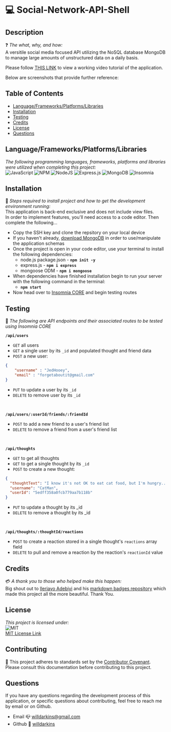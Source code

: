 # 💻 Social-Network-API-Shell

## Description
❓ *The what, why, and how:*
<br>
A versitile social media focused API utilizing the NoSQL database MongoDB to manage large amounts of unstructured data on a daily basis.

Please follow <a href= https://vimeo.com/641425109 target="__blank">THIS LINK</a> to view a working video tutorial of the application.

Below are screenshots that provide further reference:

## Table of Contents

* [Language/Frameworks/Platforms/Libraries](#language/frameworks/platforms/libraries)
* [Installation](#installation)
* [Testing](#testing)
* [Credits](#credits)
* [License](#license)
* [Questions](#Questions)

## Language/Frameworks/Platforms/Libraries
*The following programming languages, frameworks, platforms and libraries were utilized when completing this project:*
<br>
![JavaScript](https://img.shields.io/badge/javascript-%23323330.svg?style=for-the-badge&logo=javascript&logoColor=%23F7DF1E)
![NPM](https://img.shields.io/badge/NPM-%23000000.svg?style=for-the-badge&logo=npm&logoColor=white)
![NodeJS](https://img.shields.io/badge/node.js-6DA55F?style=for-the-badge&logo=node.js&logoColor=white)
![Express.js](https://img.shields.io/badge/express.js-%23404d59.svg?style=for-the-badge&logo=express&logoColor=%2361DAFB)
![MongoDB](https://img.shields.io/badge/MongoDB-%234ea94b.svg?style=for-the-badge&logo=mongodb&logoColor=white)
![Insomnia](https://img.shields.io/badge/Insomnia-black?style=for-the-badge&logo=insomnia&logoColor=5849BE)

## Installation
🔌 *Steps required to install project and how to get the development environment running:* <br>
 This application is back-end exclusive and does not include view files.<br>
In order to implement features, you'll need access to a code editor. Then complete the following...

- Copy the SSH key and clone the repsitory on your local device
- If you haven't already, <a href=https://www.mongodb.com/try>download MongoDB</a> in order to use/manipulate the application schemas
- Once the project is open in your code editor, use your terminal to install the following dependencies:
  - node.js package.json - **`npm init -y`**
  - express.js - **`npm i express`**
  - mongoose ODM - **`npm i mongoose`**
- When dependencies have finished installation begin to run your server with the following command in the terminal:
  - **`npm start`**
- Now head over to <a href=https://insomnia.rest>Insomnia CORE</a> and begin testing routes

## Testing
🧪 *The following are API endpoints and their associated routes to be tested using Insomnia CORE* <br>

**`/api/users`**
  - `GET` all users
  - `GET` a single user by its `_id` and populated thought and friend data
  - `POST` a new user:

```json
{
	"username" : "JedHooey",
	"email" : "forgetaboutit@gmail.com"
}
```
  - `PUT` to update a user by its `_id`
  - `DELETE` to remove user by its `_id`

<br>

**`/api/users/:userId/friends/:friendId`**
  - `POST` to add a new friend to a user's friend list
  - `DELETE` to remove a friend from a user's friend list

<br>

**`/api/thoughts`**
  - `GET` to get all thoughts
  - `GET` to get a single thought by its `_id`
  - `POST` to create a new thought:

```json
{
  "thoughtText": "I know it's not OK to eat cat food, but I'm hungry...",
  "username": "CatMan",
  "userId": "5edff358a0fcb779aa7b118b"
}
  ```
  - `PUT` to update a thought by its _id
  - `DELETE` to remove a thought by its _id

<br>

**`/api/thoughts/:thoughtId/reactions`**
  - `POST` to create a reaction stored in a single thought's `reactions` array field
  - `DELETE` to pull and remove a reaction by the reaction's `reactionId` value

## Credits
💳 *A thank you to those who helped make this happen:*
<br>
Big shout out to <a href = https://github.com/Ileriayo>Ileriayo Adebiyi</a> and his <a href =https://github.com/Ileriayo/markdown-badges>markdown badges repository</a> which made this project all the more beautiful. Thank You.

## License
*This project is licensed under:* <br>
![MIT](https://img.shields.io/badge/License-MIT-yellow.svg)<br>
<a href= https://opensource.org/licenses/MIT)>MIT License Link</a><br>

## Contributing
👐 This project adheres to standards set by the <a href = https://www.contributor-covenant.org/version/2/1/code_of_conduct/code_of_conduct.md>Contributor Covenant</a>.<br>
Please consult this documentation before contributing to this project.

## Questions
If you have any questions regarding the development process of this application, or specific questions about contributing, feel free to reach me by email or on Github.
* Email 📪 willdarkins@gmail.com
* Github 🗿 [willdarkins](https://github.com/willdarkins) 
